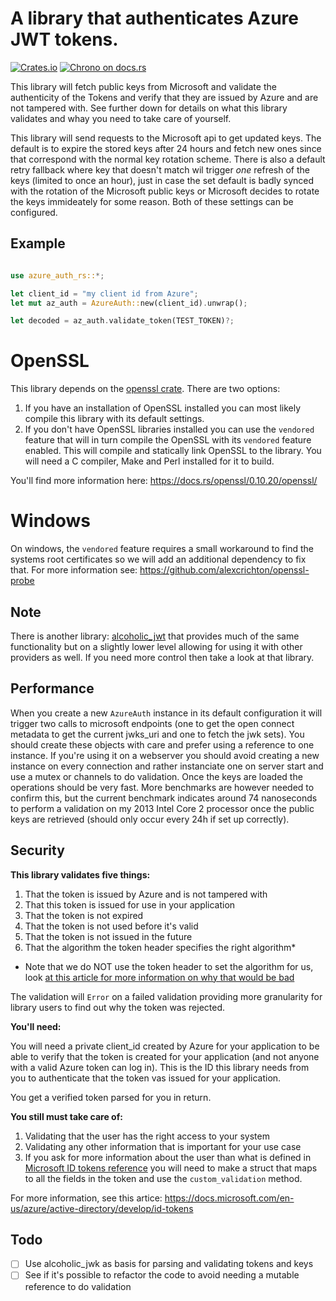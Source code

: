

# A library that authenticates Azure JWT tokens.

[![Crates.io](https://img.shields.io/crates/v/azure_jwt.svg)](https://crates.io/crates/azure_jwt)
[![Chrono on docs.rs][docsrs-image]][docsrs]

[docsrs-image]: https://docs.rs/azure_jwt/badge.svg
[docsrs]: https://docs.rs/azure_jwt

This library will fetch public keys from Microsoft and validate the authenticity of the Tokens and verify that they
are issued by Azure and are not tampered with. See further down for details on what this library validates and
whay you need to take care of yourself.

This library will send requests to the Microsoft api to get updated keys. The default is to expire the stored keys after
24 hours and fetch new ones since that correspond with the normal key rotation scheme. There is also a default retry fallback 
where key that doesn't match wil trigger _one_ refresh of the keys (limited to once an hour), just in case the set default is 
badly synced with the rotation of the Microsoft public keys or Microsoft decides to rotate the keys immideately for some reason. 
Both of these settings can be configured.

## Example

```rust

use azure_auth_rs::*;

let client_id = "my client id from Azure";
let mut az_auth = AzureAuth::new(client_id).unwrap();

let decoded = az_auth.validate_token(TEST_TOKEN)?;

```

# OpenSSL

This library depends on the [openssl crate](https://docs.rs/openssl/0.10.20/openssl/).
There are two options:
1. If you have an installation of OpenSSL installed you can most likely compile this library with
its default settings.
2. If you don't have OpenSSL libraries installed you can use the `vendored` feature that will in turn
compile the OpenSSL with its `vendored` feature enabled. This will compile and statically link 
OpenSSL to the library. You will need a C compiler, Make and Perl installed for it to build.

You'll find  more information here: https://docs.rs/openssl/0.10.20/openssl/

# Windows

On windows, the `vendored` feature requires a small workaround to find the systems root certificates
so we will add an additional dependency to fix that. For more information see: https://github.com/alexcrichton/openssl-probe 

## Note

There is another library: [alcoholic_jwt](https://github.com/tazjin/alcoholic_jwt]) that provides
much of the same functionality but on a slightly lower level allowing for using it with other providers
as well. If you need more control then take a look at that library.

## Performance

When you create a new `AzureAuth` instance in its default configuration it will trigger two calls
to microsoft endpoints (one to get the open connect metadata to get the current jwks_uri and one to 
fetch the jwk sets). You should create these objects with care and prefer using a reference to one
instance. If you're using it on a webserver you should avoid creating a new instance on every connection
and rather instanciate one on server start and use a mutex or channels to do validation. Once the keys 
are loaded the operations should be very fast. More benchmarks are however needed to confirm this, but 
the current benchmark indicates around 74 nanoseconds to perform a validation on my 2013 Intel Core 2 
processor once the public keys are retrieved (should only occur every 24h if set up correctly).

## Security

**This library validates five things:**
1. That the token is issued by Azure and is not tampered with
2. That this token is issued for use in your application
3. That the token is not expired
4. That the token is not used before it's valid
5. That the token is not issued in the future
6. That the algorithm the token header specifies the right algorithm*

* Note that we do NOT use the token header to set the algorithm for us, look [at this article for more information on why that would be bad](https://auth0.com/blog/critical-vulnerabilities-in-json-web-token-libraries/)

The validation will `Error` on a failed validation providing more granularity for library users to find out why the token
was rejected.

**You'll need:**

You will need a private client_id created by Azure for your application to be able to verify that
the token is created for your application (and not anyone with a valid Azure token can log in). This is the ID this library
needs from you to authenticate that the token vas issued for your application.

You get a verified token parsed for you in return.

**You still must take care of:**

1. Validating that the user has the right access to your system 
2. Validating any other information that is important for your use case
3. If you ask for more information about the user than what is defined in [Microsoft ID tokens reference][link1] you will need
to make a struct that maps to all the fields in the token and use the `custom_validation` method.

For more information, see this artice: https://docs.microsoft.com/en-us/azure/active-directory/develop/id-tokens

## Todo
- [ ] Use alcoholic_jwk as basis for parsing and validating tokens and keys
- [ ] See if it's possible to refactor the code to avoid needing a mutable reference to do validation

[link1]: https://docs.microsoft.com/en-us/azure/active-directory/develop/id-tokens